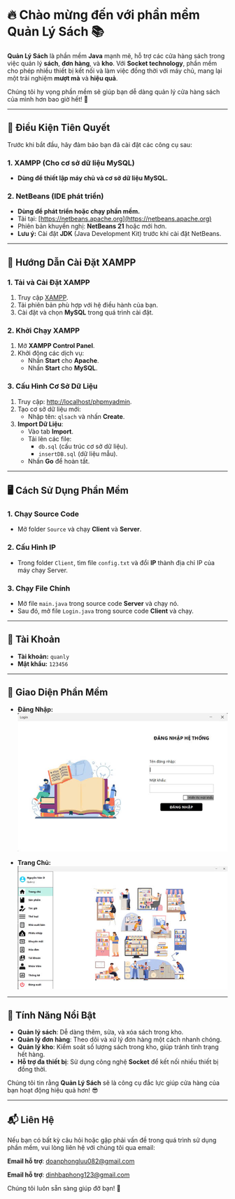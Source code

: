 # 🔥 **Chào mừng đến với phần mềm Quản Lý Sách** 📚

**Quản Lý Sách** là phần mềm **Java** mạnh mẽ, hỗ trợ các cửa hàng sách trong việc quản lý **sách**, **đơn hàng**, và **kho**. Với **Socket technology**, phần mềm cho phép nhiều thiết bị kết nối và làm việc đồng thời với máy chủ, mang lại một trải nghiệm **mượt mà** và **hiệu quả**.

Chúng tôi hy vọng phần mềm sẽ giúp bạn dễ dàng quản lý cửa hàng sách của mình hơn bao giờ hết! 🚀

---

## 🌟 Điều Kiện Tiên Quyết

Trước khi bắt đầu, hãy đảm bảo bạn đã cài đặt các công cụ sau:

### 1. **XAMPP** (Cho cơ sở dữ liệu MySQL)
- **Dùng để thiết lập máy chủ và cơ sở dữ liệu MySQL.**

### 2. **NetBeans** (IDE phát triển)
- **Dùng để phát triển hoặc chạy phần mềm.**
- Tải tại: [https://netbeans.apache.org](https://netbeans.apache.org)
- Phiên bản khuyến nghị: **NetBeans 21** hoặc mới hơn.
- **Lưu ý:** Cài đặt **JDK** (Java Development Kit) trước khi cài đặt NetBeans.

---

## 🚀 Hướng Dẫn Cài Đặt XAMPP

### 1. **Tải và Cài Đặt XAMPP**
1. Truy cập [XAMPP](https://www.apachefriends.org/index.html).
2. Tải phiên bản phù hợp với hệ điều hành của bạn.
3. Cài đặt và chọn **MySQL** trong quá trình cài đặt.

### 2. **Khởi Chạy XAMPP**
1. Mở **XAMPP Control Panel**.
2. Khởi động các dịch vụ:
   - Nhấn **Start** cho **Apache**.
   - Nhấn **Start** cho **MySQL**.

### 3. **Cấu Hình Cơ Sở Dữ Liệu**
1. Truy cập: [http://localhost/phpmyadmin](http://localhost/phpmyadmin).
2. Tạo cơ sở dữ liệu mới:
   - Nhập tên: `qlsach` và nhấn **Create**.
3. **Import Dữ Liệu**:
   - Vào tab **Import**.
   - Tải lên các file:
     - `db.sql` (cấu trúc cơ sở dữ liệu).
     - `insertDB.sql` (dữ liệu mẫu).
   - Nhấn **Go** để hoàn tất.

---

## 🖥️ Cách Sử Dụng Phần Mềm

### 1. **Chạy Source Code**
- Mở folder `Source` và chạy **Client** và **Server**.

### 2. **Cấu Hình IP**
- Trong folder `Client`, tìm file `config.txt` và đổi **IP** thành địa chỉ IP của máy chạy Server.

### 3. **Chạy File Chính**
- Mở file `main.java` trong source code **Server** và chạy nó.
- Sau đó, mở file `Login.java` trong source code **Client** và chạy.

---

## 🔑 Tài Khoản

- **Tài khoản:** `quanly`
- **Mật khẩu:** `123456`

---

## 🎨 Giao Diện Phần Mềm

- **Đăng Nhập:**
![App Screenshot](https://github.com/DBPCod/CNPM_QLSach/blob/main/img/login.jpg)

- **Trang Chủ:**
![App Screenshot](https://github.com/DBPCod/CNPM_QLSach/blob/main/img/trangchu.jpg)

---

## 🚨 Tính Năng Nổi Bật

- **Quản lý sách**: Dễ dàng thêm, sửa, và xóa sách trong kho.
- **Quản lý đơn hàng**: Theo dõi và xử lý đơn hàng một cách nhanh chóng.
- **Quản lý kho**: Kiểm soát số lượng sách trong kho, giúp tránh tình trạng hết hàng.
- **Hỗ trợ đa thiết bị**: Sử dụng công nghệ **Socket** để kết nối nhiều thiết bị đồng thời.

Chúng tôi tin rằng **Quản Lý Sách** sẽ là công cụ đắc lực giúp cửa hàng của bạn hoạt động hiệu quả hơn! 😎

---

## 📬 Liên Hệ

Nếu bạn có bất kỳ câu hỏi hoặc gặp phải vấn đề trong quá trình sử dụng phần mềm, vui lòng liên hệ với chúng tôi qua email:

**Email hỗ trợ**: [doanphongluu082@gmail.com](mailto:doanphongluu082@gmail.com)

**Email hỗ trợ**: [dinhbaphong123@gmail.com](mailto:dinhbaphong123@gmail.com)


Chúng tôi luôn sẵn sàng giúp đỡ bạn! 🙌
